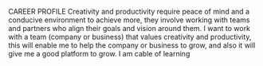 CAREER PROFILE
Creativity and productivity require peace of mind and a conducive environment to achieve more, they involve working with teams and
partners who align their goals and vision around them.
I want to work with a team (company or business) that values creativity and productivity, this will enable me to help the company or
business to grow, and also it will give me a good platform to grow.
I am cable of learning